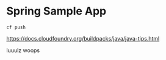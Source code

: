 # Spring Sample App

```cf push```

https://docs.cloudfoundry.org/buildpacks/java/java-tips.html

luuulz woops
